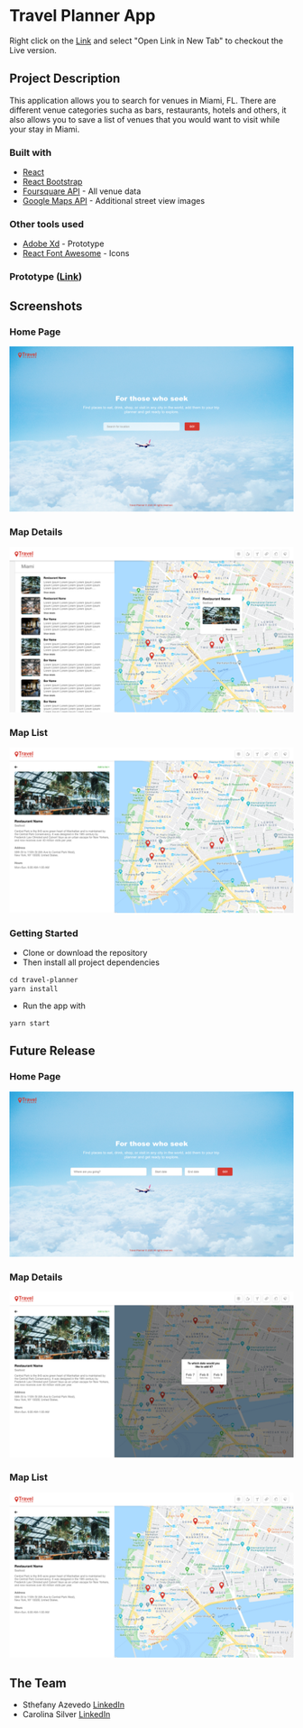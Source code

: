 # Travel Planner App

Right click on the [Link](https://sthef1002.github.io/travel-planner/) and select "Open Link in New Tab" to checkout the Live version.

## Project Description

This application allows you to search for venues in Miami, FL. There are different venue categories sucha as bars, restaurants, hotels and others, it also allows you to save a list of venues that you would want to visit while your stay in Miami.

### Built with
* [React](https://reactjs.org/)
* [React Bootstrap](https://react-bootstrap.github.io/)  
* [Foursquare API](https://developer.foursquare.com/) - All venue data
* [Google Maps API](https://cloud.google.com/maps-platform/) - Additional street view images

### Other tools used
* [Adobe Xd](https://xd.adobe.com/) - Prototype
* [React Font Awesome](https://fontawesome.com/how-to-use/on-the-web/using-with/react) - Icons

### Prototype ([Link](https://xd.adobe.com/view/90ff7d9b-0d69-4393-521e-4964ed110cb2-e6ce/))

## Screenshots
### Home Page
![Home_Page](screenshots/Home_Page.png)

### Map Details
![Map_List](screenshots/Map_List.png)

### Map List
![Map_Details](screenshots/Map_Details.png)

### Getting Started
* Clone or download the repository
* Then install all project dependencies
```
cd travel-planner
yarn install
```
* Run the app with 
```
yarn start
```
## Future Release
### Home Page
![Home_Page_FR](screenshots/Home_Page_FR.png)

### Map Details
![Map_Dates](screenshots/Map_Dates.png)

### Map List
![Map_Details](screenshots/Map_Details_FR.png)

## The Team
* Sthefany Azevedo [LinkedIn](https://www.linkedin.com/in/sthefany-azevedo-723b0b89/)
* Carolina Silver [LinkedIn](https://www.linkedin.com/in/carolinasilver/)
